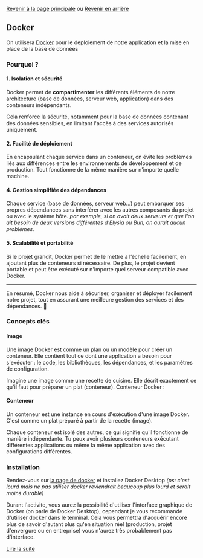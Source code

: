 [Revenir à la page principale](/README.md) ou
[Revenir en arrière](./part-1.md)

## Docker

On utilisera [Docker](https://www.docker.com) pour le deploiement de notre application et la mise en place de la base de données


### Pourquoi ? 
#### 1.  Isolation et sécurité

Docker permet de **compartimenter** les différents éléments de notre architecture (base de données, serveur web, application) dans des conteneurs indépendants. 

Cela renforce la sécurité, notamment pour la base de données contenant des données sensibles, en limitant l'accès à des services autorisés uniquement.

#### 2. Facilité de déploiement

En encapsulant chaque service dans un conteneur, on évite les problèmes liés aux différences entre les environnements de développement et de production. Tout fonctionne de la même manière sur n'importe quelle machine.

#### 4. Gestion simplifiée des dépendances

Chaque service (base de données, serveur web...) peut embarquer ses propres dépendances sans interférer avec les autres composants du projet ou avec le système hôte.
*par exemple, si on avait deux serveurs et que l'on ait besoin de deux versions différentes d'Elysia ou Bun, on aurait aucun problèmes.*

#### 5. Scalabilité et portabilité
Si le projet grandit, Docker permet de le mettre à l’échelle facilement, en ajoutant plus de conteneurs si nécessaire. De plus, le projet devient portable et peut être exécuté sur n'importe quel serveur compatible avec Docker.

---

En résumé, Docker nous aide à sécuriser, organiser et déployer facilement notre projet, tout en assurant une meilleure gestion des services et des dépendances. 🚀

### Concepts clés

#### Image
Une image Docker est comme un plan ou un modèle pour créer un conteneur. Elle contient tout ce dont une application a besoin pour s'exécuter : le code, les bibliothèques, les dépendances, et les paramètres de configuration.

Imagine une image comme une recette de cuisine. Elle décrit exactement ce qu'il faut pour préparer un plat (conteneur).
Conteneur Docker :


#### Conteneur
Un conteneur est une instance en cours d'exécution d'une image Docker. C'est comme un plat préparé à partir de la recette (image).

Chaque conteneur est isolé des autres, ce qui signifie qu'il fonctionne de manière indépendante. Tu peux avoir plusieurs conteneurs exécutant différentes applications ou même la même application avec des configurations différentes.

### Installation

Rendez-vous sur [la page de docker](https://docker.com) et installez Docker Desktop
*(ps: c'est lourd mais ne pas utiliser docker reviendrait beaucoup plus lourd et serait moins durable)*

Durant l'activite, vous aurez la possibilité d'utiliser l'interface graphique de Docker (on parle de Docker Desktop), cependant je vous recommande d'utiliser docker dans le terminal. Cela vous permettra d'acquérir encore plus de savoir d'autant plus qu'en situation réel (production, projet d'envergure ou en entreprise) vous n'aurez très probablement pas d'interface.

[Lire la suite](./part-3.md)